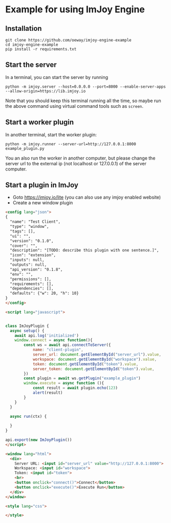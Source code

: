 # Example for using ImJoy Engine

## Installation

```
git clone https://github.com/oeway/imjoy-engine-example
cd imjoy-engine-example
pip install -r requirements.txt
```

## Start the server

In a terminal, you can start the server by running
```
python -m imjoy.server --host=0.0.0.0 --port=8000 --enable-server-apps --allow-origin=https://lib.imjoy.io
```
Note that you should keep this terminal running all the time, 
so maybe run the above command using virtual command tools such as `screen`.


## Start a worker plugin
In another terminal, start the worker plugin:
```
python -m imjoy.runner --server-url=http://127.0.0.1:8000 example_plugin.py
```

You an also run the worker in another computer, but please change the server url to the external ip (not localhost or 127.0.0.1) of the server computer.

## Start a plugin in ImJoy
 * Goto https://imjoy.io/lite (you can also use any imjoy enabled website)
 * Create a new window plugin
```html
<config lang="json">
{
  "name": "Test Client",
  "type": "window",
  "tags": [],
  "ui": "",
  "version": "0.1.0",
  "cover": "",
  "description": "[TODO: describe this plugin with one sentence.]",
  "icon": "extension",
  "inputs": null,
  "outputs": null,
  "api_version": "0.1.8",
  "env": "",
  "permissions": [],
  "requirements": [],
  "dependencies": [],
  "defaults": {"w": 20, "h": 10}
}
</config>

<script lang="javascript">


class ImJoyPlugin {
  async setup() {
    await api.log('initialized')
    window.connect = async function(){
        const ws = await api.connectToServer({
            name: "client-plugin",
            server_url: document.getElementById("server_url").value,
            workspace: document.getElementById("workspace").value,
            token: document.getElementById("token").value,
            server_token: document.getElementById("token").value,
        })
        const plugin = await ws.getPlugin("example_plugin")
        window.execute = async function (){
            const result = await plugin.echo(123)
            alert(result)
        }
    }
  }

  async run(ctx) {
    
  }
}

api.export(new ImJoyPlugin())
</script>

<window lang="html">
  <div>
    Server URL: <input id="server_url" value="http://127.0.0.1:8000">
    Workspace: <input id="workspace">
    Token: <input id="token">
    <br>
    <button onclick="connect()">Connect</button>
    <button onclick="execute()">Execute Run</button>
  </div>
</window>

<style lang="css">

</style>

```
